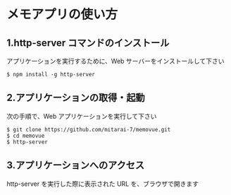 # メモアプリの使い方

## 1.http-server コマンドのインストール

アプリケーションを実行するために、Web サーバーをインストールして下さい

```
$ npm install -g http-server
```

## 2.アプリケーションの取得・起動

次の手順で、Web アプリケーションを実行して下さい

```
$ git clone https://github.com/mitarai-7/memovue.git
$ cd memovue
$ http-server
```

## 3.アプリケーションへのアクセス

http-server を実行した際に表示された URL を、ブラウザで開きます
